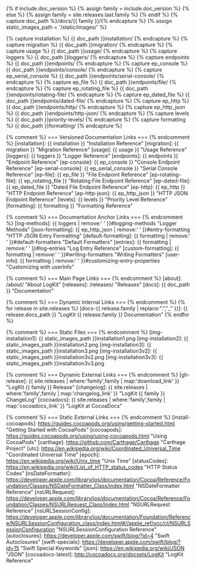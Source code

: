 {% if include.doc_version %}
    {% assign family = include.doc_version %}
{% else %}
    {% assign family = site.releases.last.family %}
{% endif %}
{% capture doc_path %}/docs/{{ family }}/{% endcapture %}
{% assign static_images_path = '/static/images/' %}

{% capture installation %}          {{ doc_path }}installation/                                     {% endcapture %}
{% capture migration %}             {{ doc_path }}migration/                                        {% endcapture %}
{% capture usage %}                 {{ doc_path }}usage/                                            {% endcapture %}
{% capture loggers %}               {{ doc_path }}loggers/                                          {% endcapture %}
{% capture endpoints %}             {{ doc_path }}endpoints/                                        {% endcapture %}
{% capture ep_console %}            {{ doc_path }}endpoints/console/                                {% endcapture %}
{% capture ep_serial_console %}     {{ doc_path }}endpoints/serial-console/                         {% endcapture %}
{% capture ep_file %}               {{ doc_path }}endpoints/file/                                   {% endcapture %}
{% capture ep_rotating_file %}      {{ doc_path }}endpoints/rotating-file/                          {% endcapture %}
{% capture ep_dated_file %}         {{ doc_path }}endpoints/dated-file/                             {% endcapture %}
{% capture ep_http %}               {{ doc_path }}endpoints/http/                                   {% endcapture %}
{% capture ep_http_json %}          {{ doc_path }}endpoints/http-json/                              {% endcapture %}
{% capture levels %}                {{ doc_path }}priority-levels/                                  {% endcapture %}
{% capture formatting %}            {{ doc_path }}formatting/                                       {% endcapture %}

{% comment %} === Versioned Documentation Links === {% endcomment %}
[installation]:             {{ installation }}                              "Installation Reference"
[migration]:                {{ migration }}                                 "Migration Reference"
[usage]:                    {{ usage }}                                     "Usage Reference"
[loggers]:                  {{ loggers }}                                   "Logger Reference"
[endpoints]:                {{ endpoints }}                                 "Endpoint Reference"
[ep-console]:               {{ ep_console }}                                "Console Endpoint Reference"
[ep-serial-console]:        {{ ep_serial_console }}                         "Serial Console Reference"
[ep-file]:                  {{ ep_file }}                                   "File Endpoint Reference"
[ep-rotating-file]:         {{ ep_rotating_file }}                          "Rotating File Endpoint Reference"
[ep-dated-file]:            {{ ep_dated_file }}                             "Dated File Endpoint Reference"
[ep-http]:                  {{ ep_http }}                                   "HTTP Endpoint Reference"
[ep-http-json]:             {{ ep_http_json }}                              "HTTP JSON Endpoint Reference"
[levels]:                   {{ levels }}                                    "Priority Level Reference"
[formatting]:               {{ formatting }}                                "Formatting Reference"

{% comment %} === Documentation Anchor Links === {% endcomment %}
[log-methods]:              {{ loggers | remove:' ' }}#logging-methods                   "Logger Methods"
[json-formatting]:          {{ ep_http_json | remove:' ' }}#entry-formatting             "HTTP JSON Entry Formatting"
[default-formatting]:       {{ formatting | remove:' ' }}#default-formatters             "Default Formatters"
[entries]:                  {{ formatting | remove:' ' }}#log-entries                    "Log Entry Reference"
[custom-formatting]:        {{ formatting | remove:' ' }}#writing-formatters             "Writing Formatters"
[user-info]:                {{ formatting | remove:' ' }}#customizing-entry-properties   "Customizing with userInfo"

{% comment %} === Main Page Links === {% endcomment %}
[about]:                    /about/                                         "About LogKit"
[releases]:                 /releases/                                      "Releases"
[docs]:                     {{ doc_path }}                                  "Documentation"


{% comment %} === Dynamic Internal Links === {% endcomment %}
{% for release in site.releases %}
[docs-{{ release.family | replace:".","_" }}]: {{ release.docs_path }}      "LogKit {{ release.family }} Documentation"
{% endfor %}


{% comment %} === Static Files === {% endcomment %}
[img-installation1]:        {{ static_images_path }}installation1.png
[img-installation2]:        {{ static_images_path }}installation2.png
[img-installation3]:        {{ static_images_path }}installation3.png
[img-installation3v2]:      {{ static_images_path }}installation3v2.png
[img-installation3v3]:      {{ static_images_path }}installation3v3.png


{% comment %} === Dynamic External Links === {% endcomment %}
[gh-release]:               {{ site.releases | where:'family',family | map:'download_link' }}   "LogKit {{ family }} Release"
[changelog]:                {{ site.releases | where:'family',family | map:'changelog_link' }}  "LogKit {{ family }} ChangeLog"
[cocoadocs]:                {{ site.releases | where:'family',family | map:'cocoadocs_link' }}  "LogKit at CocoaDocs"


{% comment %} === Static External Links === {% endcomment %}
[install-cocoapods]: https://guides.cocoapods.org/using/getting-started.html "Getting Started with CocoaPods"
[cocoapods]: https://guides.cocoapods.org/using/using-cocoapods.html "Using CocoaPods"
[carthage]: https://github.com/Carthage/Carthage "Carthage Project"
[utc]: https://en.wikipedia.org/wiki/Coordinated_Universal_Time "Coordinated Universal Time"
[epoch]: https://en.wikipedia.org/wiki/Unix_time "Unix Time"
[statusCodes]: https://en.wikipedia.org/wiki/List_of_HTTP_status_codes "HTTP Status Codes"
[nsDateFormatter]: https://developer.apple.com/library/ios/documentation/Cocoa/Reference/Foundation/Classes/NSDateFormatter_Class/index.html "NSDateFormatter Reference"
[nsURLRequest]: https://developer.apple.com/library/ios/documentation/Cocoa/Reference/Foundation/Classes/NSURLRequest_Class/index.html "NSURLRequest Reference"
[nsURLSessionConfig]: https://developer.apple.com/library/ios/documentation/Foundation/Reference/NSURLSessionConfiguration_class/index.html#//apple_ref/occ/cl/NSURLSessionConfiguration "NSURLSessionConfiguration Reference"
[autoclosures]: https://developer.apple.com/swift/blog/?id=4 "Swift Autoclosures"
[swift-specials]: https://developer.apple.com/swift/blog/?id=15 "Swift Special Keywords"
[json]: https://en.wikipedia.org/wiki/JSON "JSON"
[cocoadocs-latest]: http://cocoadocs.org/docsets/LogKit "LogKit Reference"
